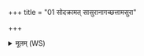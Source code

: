 +++
title = "01 सोदक्रामत् सासुरानागच्छत्तामसुरा"

+++
<details><summary>मूलम् (WS)</summary>

सोदक्रामत् सासुरानागच्छत्तामसुरा उपाह्वयन्त माय एहीति ॥ १ ॥
</details>